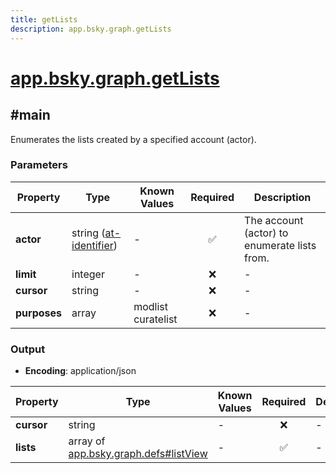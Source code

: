 ```yaml
---
title: getLists
description: app.bsky.graph.getLists
---
```


# [app.bsky.graph.getLists](https://github.com/myConsciousness/atproto.dart/blob/main/lexicons/app/bsky/graph/getLists.json)

## #main

Enumerates the lists created by a specified account (actor).

### Parameters

| Property | Type | Known Values | Required | Description |
| --- | --- | --- | :---: | --- |
| **actor** | string ([at-identifier](https://atproto.com/specs/lexicon#at-identifier)) | - | ✅ | The account (actor) to enumerate lists from. |
| **limit** | integer | - | ❌ | - |
| **cursor** | string | - | ❌ | - |
| **purposes** | array | modlist<br/>curatelist | ❌ | - |

### Output

- **Encoding**: application/json

| Property | Type | Known Values | Required | Description |
| --- | --- | --- | :---: | --- |
| **cursor** | string | - | ❌ | - |
| **lists** | array of [app.bsky.graph.defs#listView](../../../../lexicons/app/bsky/graph/defs.md#listview) | - | ✅ | - |
